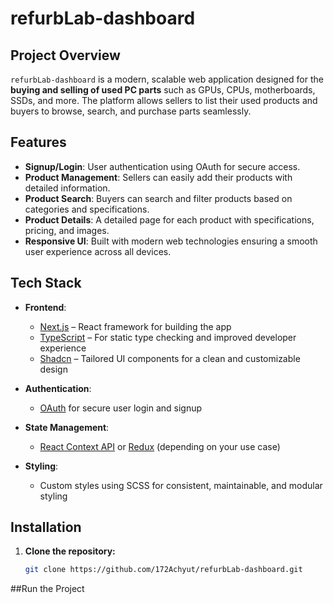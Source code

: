 # refurbLab-dashboard

## Project Overview

`refurbLab-dashboard` is a modern, scalable web application designed for the **buying and selling of used PC parts** such as GPUs, CPUs, motherboards, SSDs, and more. The platform allows sellers to list their used products and buyers to browse, search, and purchase parts seamlessly.

## Features

- **Signup/Login**: User authentication using OAuth for secure access.
- **Product Management**: Sellers can easily add their products with detailed information.
- **Product Search**: Buyers can search and filter products based on categories and specifications.
- **Product Details**: A detailed page for each product with specifications, pricing, and images.
- **Responsive UI**: Built with modern web technologies ensuring a smooth user experience across all devices.

## Tech Stack

- **Frontend**:  
  - [Next.js](https://nextjs.org/) – React framework for building the app  
  - [TypeScript](https://www.typescriptlang.org/) – For static type checking and improved developer experience  
  - [Shadcn](https://ui.shadcn.dev/) – Tailored UI components for a clean and customizable design

- **Authentication**:  
  - [OAuth](https://oauth.net/) for secure user login and signup

- **State Management**:  
  - [React Context API](https://reactjs.org/docs/context.html) or [Redux](https://redux.js.org/) (depending on your use case)

- **Styling**:  
  - Custom styles using SCSS for consistent, maintainable, and modular styling

## Installation

1. **Clone the repository:**
   ```bash
   git clone https://github.com/172Achyut/refurbLab-dashboard.git

##Run the Project
  ```bash
  